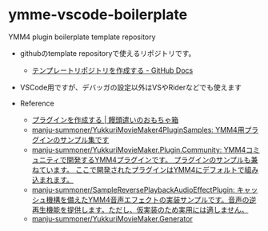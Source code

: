 # ymme-vscode-boilerplate

YMM4 plugin boilerplate template repository

- githubのtemplate repositoryで使えるリポジトリです。
 	- [テンプレートリポジトリを作成する - GitHub Docs](https://docs.github.com/ja/repositories/creating-and-managing-repositories/creating-a-template-repository)
- VSCode用ですが、デバッガの設定以外はVSやRiderなどでも使えます

- Reference
  - [プラグインを作成する | 饅頭遣いのおもちゃ箱](https://manjubox.net/ymm4/faq/plugin/how_to_make/)
  - [manju-summoner/YukkuriMovieMaker4PluginSamples: YMM4用プラグインのサンプル集です](https://github.com/manju-summoner/YukkuriMovieMaker4PluginSamples)
  - [manju-summoner/YukkuriMovieMaker.Plugin.Community: YMM4コミュニティで開発するYMM4プラグインです。 プラグインのサンプルも兼ねています。 ここで開発されたプラグインはYMM4にデフォルトで組み込まれます。](https://github.com/manju-summoner/YukkuriMovieMaker.Plugin.Community)
  - [manju-summoner/SampleReversePlaybackAudioEffectPlugin: キャッシュ機構を備えたYMM4音声エフェクトの実装サンプルです。音声の逆再生機能を提供します。ただし、仮実装のため実用には適しません。](https://github.com/manju-summoner/SampleReversePlaybackAudioEffectPlugin)
  - [manju-summoner/YukkuriMovieMaker.Generator](https://github.com/manju-summoner/YukkuriMovieMaker.Generator)